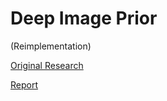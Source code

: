 # Deep Image Prior 
(Reimplementation)

[Original Research](https://dmitryulyanov.github.io/deep_image_prior)

[Report](http://pdfviewer.softgateon.net/?state=%7B%22ids%22:%5B%221djCrAgouX3FmuynFQ0FvgNnzMq79BVRs%22%5D,%22action%22:%22open%22,%22userId%22:%22109664371285326200548%22%7D) 
